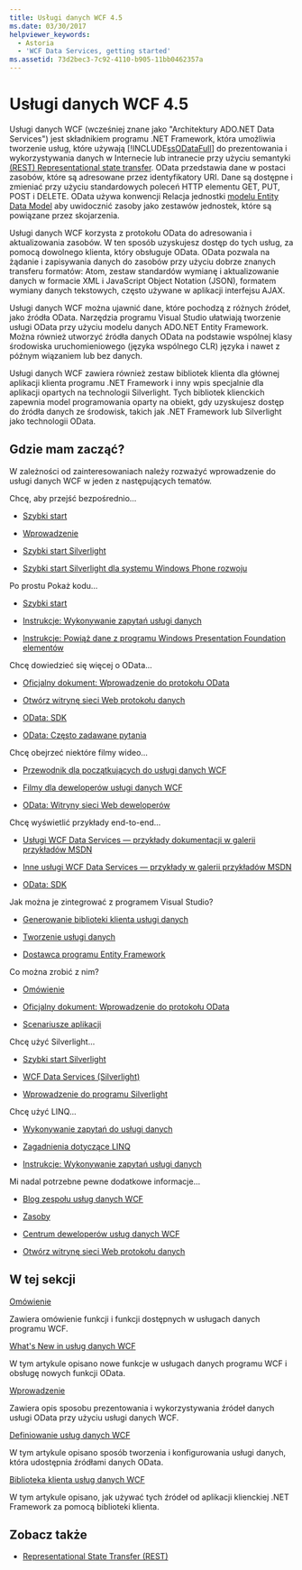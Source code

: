 ```yaml
---
title: Usługi danych WCF 4.5
ms.date: 03/30/2017
helpviewer_keywords:
  - Astoria
  - 'WCF Data Services, getting started'
ms.assetid: 73d2bec3-7c92-4110-b905-11bb0462357a
---
```

# <a name="wcf-data-services-45"></a>Usługi danych WCF 4.5

Usługi danych WCF (wcześniej znane jako "Architektury ADO.NET Data Services") jest składnikiem programu .NET Framework, która umożliwia tworzenie usług, które używają [!INCLUDE[ssODataFull](../../../../includes/ssodatafull-md.md)] do prezentowania i wykorzystywania danych w Internecie lub intranecie przy użyciu semantyki [ (REST) Representational state transfer](https://go.microsoft.com/fwlink/?LinkId=113919). OData przedstawia dane w postaci zasobów, które są adresowane przez identyfikatory URI. Dane są dostępne i zmieniać przy użyciu standardowych poleceń HTTP elementu GET, PUT, POST i DELETE. OData używa konwencji Relacja jednostki [modelu Entity Data Model](../../../../docs/framework/data/adonet/entity-data-model.md) aby uwidocznić zasoby jako zestawów jednostek, które są powiązane przez skojarzenia.

Usługi danych WCF korzysta z protokołu OData do adresowania i aktualizowania zasobów. W ten sposób uzyskujesz dostęp do tych usług, za pomocą dowolnego klienta, który obsługuje OData. OData pozwala na żądanie i zapisywania danych do zasobów przy użyciu dobrze znanych transferu formatów: Atom, zestaw standardów wymianę i aktualizowanie danych w formacie XML i JavaScript Object Notation (JSON), formatem wymiany danych tekstowych, często używane w aplikacji interfejsu AJAX.

Usługi danych WCF można ujawnić dane, które pochodzą z różnych źródeł, jako źródła OData. Narzędzia programu Visual Studio ułatwiają tworzenie usługi OData przy użyciu modelu danych ADO.NET Entity Framework. Można również utworzyć źródła danych OData na podstawie wspólnej klasy środowiska uruchomieniowego (języka wspólnego CLR) języka i nawet z późnym wiązaniem lub bez danych.

Usługi danych WCF zawiera również zestaw bibliotek klienta dla głównej aplikacji klienta programu .NET Framework i inny wpis specjalnie dla aplikacji opartych na technologii Silverlight. Tych bibliotek klienckich zapewnia model programowania oparty na obiekt, gdy uzyskujesz dostęp do źródła danych ze środowisk, takich jak .NET Framework lub Silverlight jako technologii OData.

## <a name="where-should-i-start"></a>Gdzie mam zacząć?

W zależności od zainteresowaniach należy rozważyć wprowadzenie do usługi danych WCF w jeden z następujących tematów.

Chcę, aby przejść bezpośrednio...

-   [Szybki start](../../../../docs/framework/data/wcf/quickstart-wcf-data-services.md)

-   [Wprowadzenie](../../../../docs/framework/data/wcf/getting-started-with-wcf-data-services.md)

-   [Szybki start Silverlight](https://go.microsoft.com/fwlink/?LinkID=192782)

-   [Szybki start Silverlight dla systemu Windows Phone rozwoju](https://go.microsoft.com/fwlink/?LinkID=214535)

Po prostu Pokaż kodu...

-   [Szybki start](../../../../docs/framework/data/wcf/quickstart-wcf-data-services.md)

-   [Instrukcje: Wykonywanie zapytań usługi danych](../../../../docs/framework/data/wcf/how-to-execute-data-service-queries-wcf-data-services.md)

-   [Instrukcje: Powiąż dane z programu Windows Presentation Foundation elementów](../../../../docs/framework/data/wcf/bind-data-to-wpf-elements-wcf-data-services.md)

Chcę dowiedzieć się więcej o OData...

 -   [Oficjalny dokument: Wprowadzenie do protokołu OData](https://go.microsoft.com/fwlink/?LinkId=220867)

-   [Otwórz witrynę sieci Web protokołu danych](https://go.microsoft.com/fwlink/?LinkID=184554)

-   [OData: SDK](https://go.microsoft.com/fwlink/?LinkID=185248)

-   [OData: Często zadawane pytania](https://go.microsoft.com/fwlink/?LinkId=185867)

Chcę obejrzeć niektóre filmy wideo...

-   [Przewodnik dla początkujących do usługi danych WCF](https://go.microsoft.com/fwlink/?LinkId=220864)

-   [Filmy dla deweloperów usługi danych WCF](https://go.microsoft.com/fwlink/?LinkId=220861)

-   [OData: Witryny sieci Web deweloperów](https://go.microsoft.com/fwlink/?LinkId=185866)

Chcę wyświetlić przykłady end-to-end...

-   [Usługi WCF Data Services — przykłady dokumentacji w galerii przykładów MSDN](https://go.microsoft.com/fwlink/?LinkID=220865)

-   [Inne usługi WCF Data Services — przykłady w galerii przykładów MSDN](https://go.microsoft.com/fwlink/?LinkId=220866)

-   [OData: SDK](https://go.microsoft.com/fwlink/?LinkID=185248)

Jak można je zintegrować z programem Visual Studio?

-   [Generowanie biblioteki klienta usługi danych](../../../../docs/framework/data/wcf/generating-the-data-service-client-library-wcf-data-services.md)

-   [Tworzenie usługi danych](../../../../docs/framework/data/wcf/creating-the-data-service.md)

-   [Dostawca programu Entity Framework](../../../../docs/framework/data/wcf/entity-framework-provider-wcf-data-services.md)

Co można zrobić z nim?

-   [Omówienie](../../../../docs/framework/data/wcf/wcf-data-services-overview.md)

-   [Oficjalny dokument: Wprowadzenie do protokołu OData](https://go.microsoft.com/fwlink/?LinkId=220867)

-   [Scenariusze aplikacji](../../../../docs/framework/data/wcf/application-scenarios-wcf-data-services.md)

Chcę użyć Silverlight...

-   [Szybki start Silverlight](https://go.microsoft.com/fwlink/?LinkID=192782)

-   [WCF Data Services (Silverlight)](https://go.microsoft.com/fwlink/?LinkID=143149)

-   [Wprowadzenie do programu Silverlight](https://go.microsoft.com/fwlink/?LinkId=148366)

Chcę użyć LINQ...

-   [Wykonywanie zapytań do usługi danych](../../../../docs/framework/data/wcf/querying-the-data-service-wcf-data-services.md)

-   [Zagadnienia dotyczące LINQ](../../../../docs/framework/data/wcf/linq-considerations-wcf-data-services.md)

-   [Instrukcje: Wykonywanie zapytań usługi danych](../../../../docs/framework/data/wcf/how-to-execute-data-service-queries-wcf-data-services.md)

Mi nadal potrzebne pewne dodatkowe informacje...

-   [Blog zespołu usług danych WCF](https://go.microsoft.com/fwlink/?LinkID=150511)

-   [Zasoby](../../../../docs/framework/data/wcf/wcf-data-services-resources.md)

-   [Centrum deweloperów usług danych WCF](https://go.microsoft.com/fwlink/?LinkId=220868)

-   [Otwórz witrynę sieci Web protokołu danych](https://go.microsoft.com/fwlink/?LinkID=184554)

## <a name="in-this-section"></a>W tej sekcji

 [Omówienie](../../../../docs/framework/data/wcf/wcf-data-services-overview.md)

 Zawiera omówienie funkcji i funkcji dostępnych w usługach danych programu WCF.

 [What's New in usług danych WCF](https://msdn.microsoft.com/library/cf22cad5-b8d9-472b-8d7c-b863b64eaae8)

 W tym artykule opisano nowe funkcje w usługach danych programu WCF i obsługę nowych funkcji OData.

 [Wprowadzenie](../../../../docs/framework/data/wcf/getting-started-with-wcf-data-services.md)

 Zawiera opis sposobu prezentowania i wykorzystywania źródeł danych usługi OData przy użyciu usługi danych WCF.

 [Definiowanie usług danych WCF](../../../../docs/framework/data/wcf/defining-wcf-data-services.md)

 W tym artykule opisano sposób tworzenia i konfigurowania usługi danych, która udostępnia źródłami danych OData.

 [Biblioteka klienta usług danych WCF](../../../../docs/framework/data/wcf/wcf-data-services-client-library.md)

 W tym artykule opisano, jak używać tych źródeł od aplikacji klienckiej .NET Framework za pomocą biblioteki klienta.

## <a name="see-also"></a>Zobacz także

- [Representational State Transfer (REST)](https://go.microsoft.com/fwlink/?LinkId=113919)
